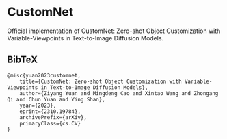 # CustomNet

Official implementation of CustomNet: Zero-shot Object Customization with Variable-Viewpoints in Text-to-Image Diffusion Models.


## BibTeX
```
@misc{yuan2023customnet,
    title={CustomNet: Zero-shot Object Customization with Variable-Viewpoints in Text-to-Image Diffusion Models}, 
    author={Ziyang Yuan and Mingdeng Cao and Xintao Wang and Zhongang Qi and Chun Yuan and Ying Shan},
    year={2023},
    eprint={2310.19784},
    archivePrefix={arXiv},
    primaryClass={cs.CV}
}
```
